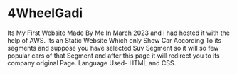# 4WheelGadi
Its My First Website Made By Me In March 2023 and i had hosted it with the help of AWS. Its an Static Website Which only Show Car According To its segments and suppose you have selected Suv Segment so it will so few popular cars of that Segment and after this page it will redirect you to its company original Page. Language Used- HTML and CSS.
